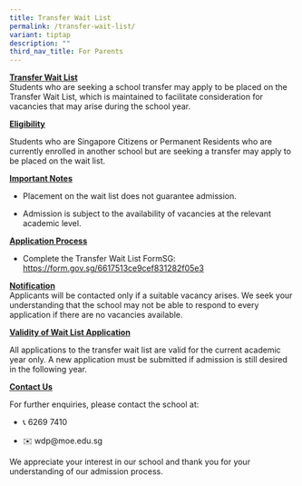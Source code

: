 ```yaml
---
title: Transfer Wait List
permalink: /transfer-wait-list/
variant: tiptap
description: ""
third_nav_title: For Parents
---
```

<p><strong><u>Transfer Wait List</u><br></strong>Students who are seeking
a school transfer may apply to be placed on the Transfer Wait List, which
is maintained to facilitate consideration for vacancies that may arise
during the school year.</p>
<p></p>
<p><strong><u>Eligibility</u></strong>
</p>
<p>Students who are Singapore Citizens or Permanent Residents who are currently
enrolled in another school but are seeking a transfer may apply to be placed
on the wait list.</p>
<p></p>
<p><strong><u>Important Notes</u></strong>
</p>
<ul data-tight="true" class="tight">
<li>
<p>Placement on the wait list does not guarantee admission.</p>
</li>
<li>
<p>Admission is subject to the availability of vacancies at the relevant
academic level.</p>
</li>
</ul>
<p></p>
<p><strong><u>Application Process</u></strong>
</p>
<ul data-tight="true" class="tight">
<li>
<p>Complete the Transfer Wait List FormSG: <a href="https://form.gov.sg/6617513ce9cef831282f05e3" rel="noopener nofollow" target="_blank">https://form.gov.sg/6617513ce9cef831282f05e3</a>
</p>
</li>
</ul>
<p></p>
<p><strong><u>Notification</u></strong>
<br>Applicants will be contacted only if a suitable vacancy arises. We seek
your understanding that the school may not be able to respond to every
application if there are no vacancies available.</p>
<p></p>
<p><strong><u>Validity of Wait List Application</u></strong>
</p>
<p>All applications to the transfer wait list are valid for the current academic
year only. A new application must be submitted if admission is still desired
in the following year.</p>
<p></p>
<p><strong><u>Contact Us</u></strong>
</p>
<p>For further enquiries, please contact the school at:</p>
<ul data-tight="true" class="tight">
<li>
<p>📞 6269 7410</p>
</li>
<li>
<p>✉️ wdp@moe.edu.sg</p>
</li>
</ul>
<p></p>
<p>We appreciate your interest in our school and thank you for your understanding
of our admission process.</p>